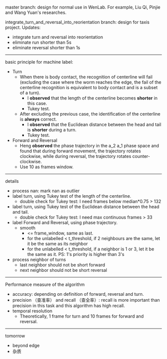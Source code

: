 master branch: design for normal use in WenLab. For example, Liu Qi, Pinjie and Wang Yuan's researches.

integrate_turn_and_reversal_into_reorientation branch: design for taxis project. Updates:

* integrate turn and reversal into reorientation
* eliminate run shorter than 5s
* eliminate reversal shorter than 1s

---

basic principle for machine label:

* Turn
  - When there is body contact, the recognition of centerline will fail (excluding the case where the worm reaches the edge, the fail of the centerline recognition is equivalent to body contact and is a subset of a turn).
    - I **observed** that the length of the centerline becomes **shorter** in this case.
    - Tukey test.
  - After excluding the previous case, the identification of the centerline is **always** correct.
    - I **observed** that the Euclidean distance between the head and tail is **shorter** during a turn.
    - Tukey test.
* Forward and Reversal
  - Heng **observed** the phase trajectory in the a_2 a_1 phase space and found that during forward movement, the trajectory rotates clockwise, while during reversal, the trajectory rotates counter-clockwise.
  - Use 10 as frames window.

---

details

* process nan: mark nan as outlier
* label turn, using Tukey test of the length of the centerline.
  * double check for Tukey test: I need frames below median*0.75 > 132
* label turn, using Tukey test of the Euclidean distance between the head and tail.
  * double check for Tukey test: I need max continuous frames > 33 
* label Forward and Reversal, using phase trajectory.
  * smooth
    * <= frame_window, same as last.
    * for the unlabelled < t_threshold, if 2 neighbours are the same, let it be the same as its neighbor
    * for the unlabelled < t_threshold, if a neighbor is 1 or 3, let it be the same as it. PS: 1's priority is higher than 3's
* process neighbor of turns
  * last neighbor should not be short forward
  * next neighbor should not be short reversal

---

Performance measure of the algorithm

* accuracy: depending on definition of forward, reversal and turn.
* precision （查准率） and recall （查全率）: recall is more important than precision in this task and this algorithm has high recall.
* temporal resolution
  * Theoretically, 1 frame for turn and 10 frames for forward and reversal.

---

tomorrow

* beyond edge
* 杂质
